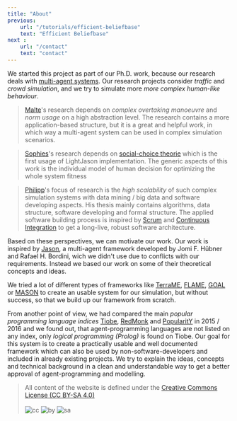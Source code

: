 ```yaml
---
title: "About"
previous:
    url: "/tutorials/efficient-beliefbase"
    text: "Efficient Beliefbase" 
next :
    url: "/contact"
    text: "contact"
---
```


We started this project as part of our Ph.D. work, because our research deals with [multi-agent systems](https://en.wikipedia.org/wiki/Multi-agent_system).
Our research projects consider _traffic_ and _crowd simulation_, and we try to simulate more _more complex human-like behaviour_.

> [Malte](/contact)'s research depends on _complex overtaking
> manoeuvre_ and _norm usage_  on a high
> abstraction level. The research contains a more
> application-based structure, but it is a great and
> helpful work, in which way a multi-agent system can
> be used in complex simulation scenarios.

<p/>

> [Sophies](/contact)'s research depends on [social-choice theorie](https://en.wikipedia.org/wiki/Social_choice_theory)
> which is the first usage of LightJason implementation.
> The generic aspects of this work is the individual model
> of human decision for optimizing the whole system fitness

<p/>

> [Philipp](/contact)'s focus of research is the _high scalability_ of such
> complex simulation systems with data mining / big
> data and software developing aspects.
> His thesis mainly contains algorithms, data structure, software developing and formal structure.
> The applied software building process is inspired by [Scrum](https://en.wikipedia.org/wiki/Scrum_(software_development)) and
> [Continuous Integration](https://en.wikipedia.org/wiki/Continuous_integration) to get a long-live, robust
> software architecture.


Based on these perspectives, we can motivate our work.
Our work is inspired by [Jason](http://jason.sourceforge.net/), a multi-agent framework developed by Jomi F. Hübner and Rafael H. Bordini, wich we didn't use due to conflicts with our requirements. Instead we based our work on some of their theoretical concepts and ideas.

We tried a lot of different types of frameworks like [TerraME](http://www.terrame.org/), [FLAME](http://www.flame.ac.uk/), [GOAL](http://ii.tudelft.nl/trac/goal) or [MASON](http://cs.gmu.edu/~eclab/projects/mason/) to create an usable system for our simulation, but without success, so that we build up our framework from scratch.

From another point of view, we had compared the main _popular programming language indices_ [Tiobe](http://www.tiobe.com/tiobe-index/), [RedMonk](http://redmonk.com/sogrady/2016/02/19/language-rankings-1-16/) and [PopularitY](http://pypl.github.io/PYPL.html) in 2015 / 2016 and we found out, that agent-programming languages are not listed on any index, only _logical programming (Prolog)_ is found on Tiobe.
Our goal for this system is to create a practically usable and well documented framework which can also be used by non-software-developers and included in already existing projects. We try to explain the ideas, concepts and technical background in a clean and understandable way to get a better approval of agent-programming and modelling.

> All content of the website is defined under the 
[Creative Commons License (CC BY-SA 4.0)](https://creativecommons.org/licenses/by-sa/4.0/)
> <br/><br/>
> ![cc](https://mirrors.creativecommons.org/presskit/icons/cc.svg#floatcentering)
> ![by](https://mirrors.creativecommons.org/presskit/icons/by.svg#floatcentering)
> ![sa](https://mirrors.creativecommons.org/presskit/icons/sa.svg#floatcentering)
